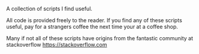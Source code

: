 A collection of scripts I find useful.

All code is provided freely to the reader. If you find any of these scripts useful, pay for a strangers coffee the next time your at a coffee shop. 

Many if not all of these scripts have origins from the fantastic community at stackoverflow  https://stackoverflow.com
